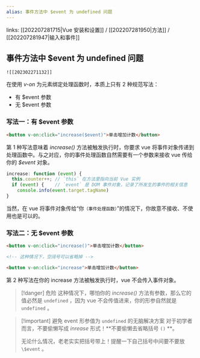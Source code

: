 ```yaml
---
alias: 事件方法中 $event 为 undefined 问题
---
```


links:  [[202207281715|Vue 安装和设置]] / [[202207281950|方法]] / [[202207281947|输入和事件]]

## 事件方法中 $event 为 undefined 问题

```dynamic-embed
![[202302271132]]
```

在使用 _v-on_ 为元素绑定处理函数时，本质上只有 2 种规范写法：

- 有 $event 参数
- 无 $event 参数

### 写法一：有 $event 参数

``` html
<button v-on:click="increase($event)">单击增加计数</button>
```

第 1 种写法意味着 _increase()_ 方法被触发执行时，你要求 vue 将事件对象传递到处理函数中。与之对应，你的事件处理函数自然需要有一个参数来接收 vue 传给你的 _\$event_ 对象。

```js
increase: function (event) {
  this.counter++; // `this` 在方法里指向当前 Vue 实例
  if (event) {    // `event` 是 DOM 事件对象，记录了所发生的事件的相关信息
    console.info(event.target.tagName)
}
```

当然，在 vue 将事件对象传给“你<small>（事件处理函数）</small>”的情况下，你故意不接收、不使用也是可以的。

### 写法二：无 $event 参数

```html
<button v-on:click="increase()">单击增加计数</button>

<!-- 这种情况下，空阔号可以省略掉 -->

<button v-on:click="increase">单击增加计数</button>
```

第 2 种写法在你的 increase 方法被触发执行时，vue 不会传入事件对象。

> [!danger] 危险
> 这种情况下，哪怕你的 *increase()* 方法有参数，那么它的值必然是 `undefined` ，因为 vue 不会传值进来，你的形参自然就是 `undefined` 。

> [!important] 避免 event 形参值为 `undefined` 的无脑解决方案
> 对于初学者而言，不要偷懒写成 *inrease* 形式！**不要偷懒去省略括号 `()` **。
> 
> 无论什么情况，老老实实把括号带上！提醒一下自己括号中间要不要放 `\$event` 。




